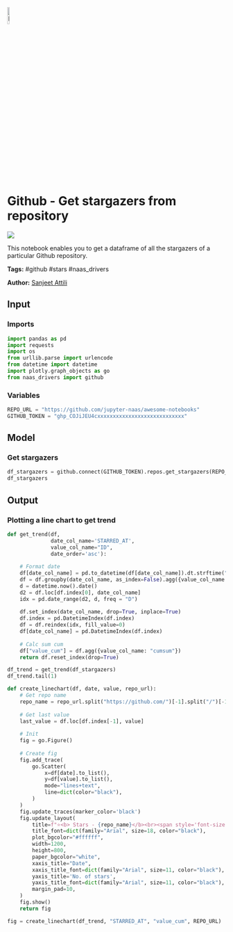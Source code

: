 <img width="10%" alt="Naas" src="https://landen.imgix.net/jtci2pxwjczr/assets/5ice39g4.png?w=160"/>

# Github - Get stargazers from repository
<a href="https://app.naas.ai/user-redirect/naas/downloader?url=https://raw.githubusercontent.com/jupyter-naas/awesome-notebooks/master/Github/Github_Get_stargazers_from_repository.ipynb" target="_parent"><img src="https://naasai-public.s3.eu-west-3.amazonaws.com/open_in_naas.svg"/></a>

This notebook enables you to get a dataframe of all the stargazers of a particular Github repository.

**Tags:** #github #stars #naas_drivers

**Author:** [Sanjeet Attili](https://www.linkedin.com/in/sanjeet-attili-760bab190/)

## Input

### Imports


```python
import pandas as pd
import requests
import os
from urllib.parse import urlencode
from datetime import datetime
import plotly.graph_objects as go
from naas_drivers import github
```

### Variables


```python
REPO_URL = "https://github.com/jupyter-naas/awesome-notebooks"
GITHUB_TOKEN = "ghp_COJiJEU4cxxxxxxxxxxxxxxxxxxxxxxxxxxxx"
```

## Model

### Get stargazers


```python
df_stargazers = github.connect(GITHUB_TOKEN).repos.get_stargazers(REPO_URL)
df_stargazers
```

## Output

### Plotting a line chart to get trend


```python
def get_trend(df,
              date_col_name='STARRED_AT',
              value_col_name="ID",
              date_order='asc'):
    
    # Format date
    df[date_col_name] = pd.to_datetime(df[date_col_name]).dt.strftime("%Y-%m-%d")
    df = df.groupby(date_col_name, as_index=False).agg({value_col_name: "count"})
    d = datetime.now().date()
    d2 = df.loc[df.index[0], date_col_name]
    idx = pd.date_range(d2, d, freq = "D")
    
    df.set_index(date_col_name, drop=True, inplace=True)
    df.index = pd.DatetimeIndex(df.index)
    df = df.reindex(idx, fill_value=0)
    df[date_col_name] = pd.DatetimeIndex(df.index)
    
    # Calc sum cum
    df["value_cum"] = df.agg({value_col_name: "cumsum"})
    return df.reset_index(drop=True)

df_trend = get_trend(df_stargazers)
df_trend.tail(1)
```


```python
def create_linechart(df, date, value, repo_url):
    # Get repo name
    repo_name = repo_url.split("https://github.com/")[-1].split("/")[-1]
    
    # Get last value
    last_value = df.loc[df.index[-1], value]
    
    # Init
    fig = go.Figure()
    
    # Create fig
    fig.add_trace(
        go.Scatter(
            x=df[date].to_list(),
            y=df[value].to_list(),
            mode="lines+text",
            line=dict(color="black"),
        )
    )
    fig.update_traces(marker_color='black')
    fig.update_layout(
        title=f"⭐<b> Stars - {repo_name}</b><br><span style='font-size: 13px;'>Total stars as of today: {last_value}</span>",
        title_font=dict(family="Arial", size=18, color="black"),
        plot_bgcolor="#ffffff",
        width=1200,
        height=800,
        paper_bgcolor="white",
        xaxis_title="Date",
        xaxis_title_font=dict(family="Arial", size=11, color="black"),
        yaxis_title='No. of stars',
        yaxis_title_font=dict(family="Arial", size=11, color="black"),
        margin_pad=10,
    )
    fig.show()
    return fig

fig = create_linechart(df_trend, "STARRED_AT", "value_cum", REPO_URL)
```

